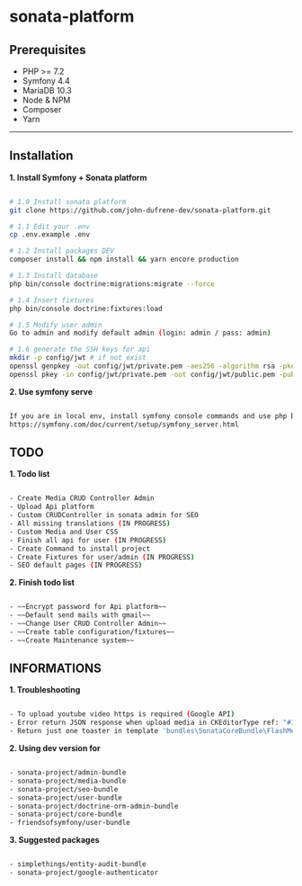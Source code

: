 # sonata-platform

## Prerequisites

- PHP >= 7.2
- Symfony 4.4
- MariaDB 10.3
- Node & NPM
- Composer
- Yarn

---

## Installation

__1. Install Symfony + Sonata platform__

```bash

# 1.0 Install sonata platform
git clone https://github.com/john-dufrene-dev/sonata-platform.git

# 1.1 Edit your .env
cp .env.example .env

# 1.2 Install packages DEV
composer install && npm install && yarn encore production

# 1.3 Install database
php bin/console doctrine:migrations:migrate --force

# 1.4 Insert fixtures
php bin/console doctrine:fixtures:load

# 1.5 Modify user admin
Go to admin and modify default admin (login: admin / pass: admin)

# 1.6 generate the SSH keys for api
mkdir -p config/jwt # if not exist
openssl genpkey -out config/jwt/private.pem -aes256 -algorithm rsa -pkeyopt rsa_keygen_bits:4096
openssl pkey -in config/jwt/private.pem -out config/jwt/public.pem -pubout

```

__2. Use symfony serve__

```bash

If you are in local env, install symfony console commands and use php bin/console symfony serve
https://symfony.com/doc/current/setup/symfony_server.html


```

## TODO

__1. Todo list__

```bash

- Create Media CRUD Controller Admin
- Upload Api platform
- Custom CRUDController in sonata admin for SEO
- All missing translations (IN PROGRESS)
- Custom Media and User CSS
- Finish all api for user (IN PROGRESS)
- Create Command to install project
- Create Fixtures for user/admin (IN PROGRESS)
- SEO default pages (IN PROGRESS)

```

__2. Finish todo list__

```bash

- ~~Encrypt password for Api platform~~
- ~~Default send mails with gmail~~
- ~~Change User CRUD Controller Admin~~
- ~~Create table configuration/fixtures~~
- ~~Create Maintenance system~~

```
## INFORMATIONS

__1. Troubleshooting__

```bash

- To upload youtube video https is required (Google API)
- Error return JSON response when upload media in CKEditorType ref: "#1" in 'App\Controller\Admin\Media\CustomUploadCKEditorController'
- Return just one toaster in template 'bundles\SonataCoreBundle\FlashMessage\render.html.twig' : @todo

```

__2. Using dev version for__

```bash

- sonata-project/admin-bundle
- sonata-project/media-bundle
- sonata-project/seo-bundle
- sonata-project/user-bundle
- sonata-project/doctrine-orm-admin-bundle
- sonata-project/core-bundle
- friendsofsymfony/user-bundle

```

__3. Suggested packages__

```bash

- simplethings/entity-audit-bundle
- sonata-project/google-authenticator


